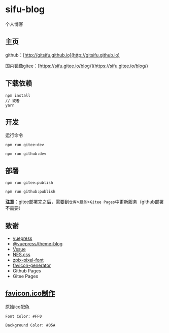 # sifu-blog

个人博客

## 主页
github：[http://gitsifu.github.io](http://gitsifu.github.io)

国内镜像gitee：[https://sifu.gitee.io/blog/](https://sifu.gitee.io/blog/)

## 下载依赖

```
npm install 
// 或者
yarn
```

## 开发

运行命令
```
npm run gitee:dev

npm run github:dev
```

## 部署

```
npm run gitee:publish

npm run github:publish
```

**注意**：gitee部署完之后，需要到`仓库`>`服务`>`Gitee Pages`中更新服务（github部署不需要）

## 致谢

- [vuepress](https://www.vuepress.cn/)
- [@vuepress/theme-blog](https://vuepress-theme-blog.ulivz.com/)
- [Vssue](https://vssue.js.org/zh/)
- [NES.css](https://github.com/nostalgic-css/NES.css)
- [zpix-pixel-font](https://github.com/SolidZORO/zpix-pixel-font)
- [favicon-generator](https://favicon.io/favicon-generator/)
- Github Pages
- Gitee Pages


## [favicon.ico制作](https://favicon.io/favicon-generator/)

原始ico配色
```
Font Color: #FF0
   
Background Color: #05A
```
